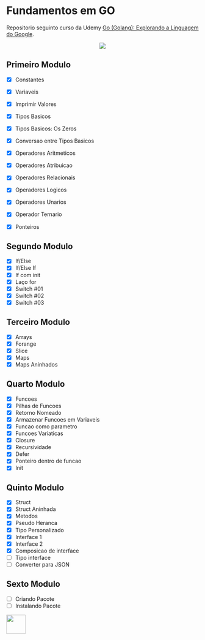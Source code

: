 
 <h1>Fundamentos em GO</h1>
 <p>
Repositorio seguinto curso da Udemy <a href="https://www.udemy.com/share/101tNS3@AuzTmi8fOS0TxFeu8gw9vrQfU8AXjHpdDyvIQbGB7b79DQVXAq60PR36FBwAUz7C/">Go (Golang): Explorando a Linguagem do Google</a>.
 
 </p>
 <p align="center">
    <img src="https://miro.medium.com/max/384/0*A6EB_Ykks5bPp_rM.gif">
 </p>
 
## Primeiro Modulo  
- [x] Constantes 
- [x] Variaveis 
- [x] Imprimir Valores
- [x] Tipos Basicos
- [x] Tipos Basicos: Os Zeros
- [x] Conversao entre Tipos Basicos
- [x] Operadores Aritmeticos
- [x] Operadores Atribuicao
- [x] Operadores Relacionais
- [x] Operadores Logicos
- [x] Operadores Unarios
- [x] Operador Ternario
- [x] Ponteiros




## Segundo Modulo
- [x] If/Else
- [x] If/Else If
- [x] If com init
- [x] Laço for
- [x] Switch #01
- [x] Switch #02
- [x] Switch #03

## Terceiro Modulo
- [x] Arrays
- [x] Forange
- [x] Slice
- [x] Maps
- [x] Maps Aninhados

## Quarto Modulo
- [x] Funcoes
- [x] Pilhas de Funcoes
- [x] Retorno Nomeado
- [x] Armazenar Funcoes em Variaveis
- [x] Funcao como parametro
- [x] Funcoes Variaticas
- [x] Closure
- [x] Recursividade
- [x] Defer
- [x] Ponteiro dentro de funcao
- [x] Init

## Quinto Modulo
- [x] Struct
- [x] Struct Aninhada
- [x] Metodos
- [x] Pseudo Heranca
- [x] Tipo Personalizado
- [x] Interface 1
- [x] Interface 2
- [x] Composicao de interface
- [ ] Tipo interface
- [ ] Converter para JSON

## Sexto Modulo
- [ ] Criando Pacote
- [ ] Instalando Pacote

<img src="https://simpleicons.org/icons/go.svg" width="50"/>
